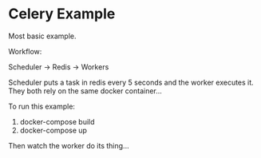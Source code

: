 # Celery Example

Most basic example.

Workflow:

Scheduler -> Redis -> Workers


Scheduler puts a task in redis every 5 seconds and the worker executes it. They both rely on the same docker
container...

To run this example:

1. docker-compose build
2. docker-compose up

Then watch the worker do its thing...
